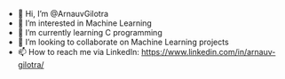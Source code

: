 - 👋 Hi, I’m @ArnauvGilotra
- 👀 I’m interested in Machine Learning 
- 🌱 I’m currently learning C programming
- 💞️ I’m looking to collaborate on Machine Learning projects
- 📫 How to reach me via LinkedIn: https://www.linkedin.com/in/arnauv-gilotra/

<!---
ArnauvGilotra/ArnauvGilotra is a ✨ special ✨ repository because its `README.md` (this file) appears on your GitHub profile.
You can click the Preview link to take a look at your changes.
--->
